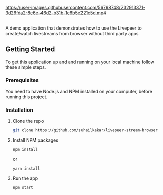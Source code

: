 


https://user-images.githubusercontent.com/56798748/232913371-3d26fda2-8e6e-46d2-b31b-1c6b5e221c5d.mp4




<br />
A demo application that demonstrates how to use the Livepeer to create/watch livestreams from browser without third party apps
<br />

## Getting Started

To get this application up and and running on your local machine follow these simple steps.

### Prerequisites

You need to have Node.js and NPM installed on your computer, before running this project.

### Installation

1. Clone the repo
   ```sh
   git clone https://github.com/suhailkakar/livepeer-stream-browser
   ```
2. Install NPM packages

   ```sh
   npm install
   ```

   or

   ```sh
   yarn install
   ```

3. Run the app

   ```sh
   npm start
   ```
